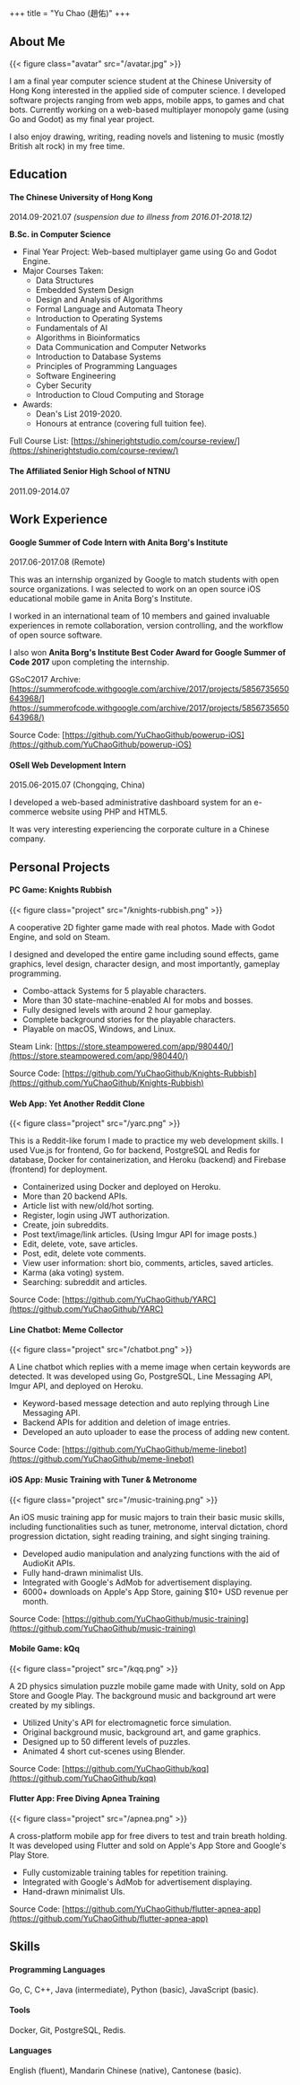 +++
title = "Yu Chao (趙佑)"
+++

## About Me

{{< figure class="avatar" src="/avatar.jpg" >}}

I am a final year computer science student at the Chinese University of Hong Kong interested in the applied side of computer science. I developed software projects ranging from web apps, mobile apps, to games and chat bots. Currently working on a web-based multiplayer monopoly game (using Go and Godot) as my final year project.

I also enjoy drawing, writing, reading novels and listening to music (mostly British alt rock) in my free time.

## Education
#### The Chinese University of Hong Kong
2014.09-2021.07 *(suspension due to illness from 2016.01-2018.12)*

**B.Sc. in Computer Science**

* Final Year Project: Web-based multiplayer game using Go and Godot Engine.
* Major Courses Taken:
    - Data Structures
    - Embedded System Design
    - Design and Analysis of Algorithms
    - Formal Language and Automata Theory
    - Introduction to Operating Systems
    - Fundamentals of AI
    - Algorithms in Bioinformatics
    - Data Communication and Computer Networks
    - Introduction to Database Systems
    - Principles of Programming Languages
    - Software Engineering
    - Cyber Security
    - Introduction to Cloud Computing and Storage
* Awards:
    - Dean's List 2019-2020.
    - Honours at entrance (covering full tuition fee).

Full Course List: [https://shinerightstudio.com/course-review/](https://shinerightstudio.com/course-review/)

#### The Affiliated Senior High School of NTNU
2011.09-2014.07

## Work Experience
#### Google Summer of Code Intern with Anita Borg's Institute
2017.06-2017.08 (Remote)

This was an internship organized by Google to match students with open source organizations. I was selected to work on an open source iOS educational mobile game in Anita Borg's Institute.

I worked in an international team of 10 members and gained invaluable experiences in remote collaboration, version controlling, and the workflow of open source software.

I also won **Anita Borg's Institute Best Coder Award for Google Summer of Code 2017** upon completing the internship.

GSoC2017 Archive: [https://summerofcode.withgoogle.com/archive/2017/projects/5856735650643968/](https://summerofcode.withgoogle.com/archive/2017/projects/5856735650643968/)

Source Code: [https://github.com/YuChaoGithub/powerup-iOS](https://github.com/YuChaoGithub/powerup-iOS)

#### OSell Web Development Intern
2015.06-2015.07 (Chongqing, China)

I developed a web-based administrative dashboard system for an e-commerce website using PHP and HTML5.

It was very interesting experiencing the corporate culture in a Chinese company.

## Personal Projects
#### PC Game: Knights Rubbish

{{< figure class="project" src="/knights-rubbish.png" >}}

A cooperative 2D fighter game made with real photos. Made with Godot Engine, and sold on Steam.

I designed and developed the entire game including sound effects, game graphics, level design, character design, and most importantly, gameplay programming.

* Combo-attack Systems for 5 playable characters.
* More than 30 state-machine-enabled AI for mobs and bosses.
* Fully designed levels with around 2 hour gameplay.
* Complete background stories for the playable characters.
* Playable on macOS, Windows, and Linux.

Steam Link: [https://store.steampowered.com/app/980440/](https://store.steampowered.com/app/980440/)

Source Code: [https://github.com/YuChaoGithub/Knights-Rubbish](https://github.com/YuChaoGithub/Knights-Rubbish)

#### Web App: Yet Another Reddit Clone

{{< figure class="project" src="/yarc.png" >}}

This is a Reddit-like forum I made to practice my web development skills. I used Vue.js for frontend, Go for backend, PostgreSQL and Redis for database, Docker for containerization, and Heroku (backend) and Firebase (frontend) for deployment.

* Containerized using Docker and deployed on Heroku.
* More than 20 backend APIs.
* Article list with new/old/hot sorting.
* Register, login using JWT authorization.
* Create, join subreddits.
* Post text/image/link articles. (Using Imgur API for image posts.)
* Edit, delete, vote, save articles.
* Post, edit, delete vote comments.
* View user information: short bio, comments, articles, saved articles.
* Karma (aka voting) system.
* Searching: subreddit and articles.

Source Code: [https://github.com/YuChaoGithub/YARC](https://github.com/YuChaoGithub/YARC)

#### Line Chatbot: Meme Collector

{{< figure class="project" src="/chatbot.png" >}}

A Line chatbot which replies with a meme image when certain keywords are detected. It was developed using Go, PostgreSQL, Line Messaging API, Imgur API, and deployed on Heroku.

* Keyword-based message detection and auto replying through Line Messaging API.
* Backend APIs for addition and deletion of image entries.
* Developed an auto uploader to ease the process of adding new content.

Source Code: [https://github.com/YuChaoGithub/meme-linebot](https://github.com/YuChaoGithub/meme-linebot)

#### iOS App: Music Training with Tuner & Metronome

{{< figure class="project" src="/music-training.png" >}}

An iOS music training app for music majors to train their basic music skills, including functionalities such as tuner, metronome, interval dictation, chord progression dictation, sight reading training, and sight singing training.

* Developed audio manipulation and analyzing functions with the aid of AudioKit APIs.
* Fully hand-drawn minimalist UIs.
* Integrated with Google's AdMob for advertisement displaying.
* 6000+ downloads on Apple's App Store, gaining $10+ USD revenue per month.

Source Code: [https://github.com/YuChaoGithub/music-training](https://github.com/YuChaoGithub/music-training)


#### Mobile Game: kQq

{{< figure class="project" src="/kqq.png" >}}

A 2D physics simulation puzzle mobile game made with Unity, sold on App Store and Google Play. The background music and background art were created by my siblings.

* Utilized Unity's API for electromagnetic force simulation.
* Original background music, background art, and game graphics.
* Designed up to 50 different levels of puzzles.
* Animated 4 short cut-scenes using Blender.


Source Code: [https://github.com/YuChaoGithub/kqq](https://github.com/YuChaoGithub/kqq)

#### Flutter App: Free Diving Apnea Training

{{< figure class="project" src="/apnea.png" >}}

A cross-platform mobile app for free divers to test and train breath holding. It was developed using Flutter and sold on Apple's App Store and Google's Play Store.

* Fully customizable training tables for repetition training.
* Integrated with Google's AdMob for advertisement displaying.
* Hand-drawn minimalist UIs.

Source Code: [https://github.com/YuChaoGithub/flutter-apnea-app](https://github.com/YuChaoGithub/flutter-apnea-app)

## Skills
#### Programming Languages
Go, C, C++, Java (intermediate), Python (basic), JavaScript (basic).

#### Tools
Docker, Git, PostgreSQL, Redis.

#### Languages
English (fluent), Mandarin Chinese (native), Cantonese (basic).